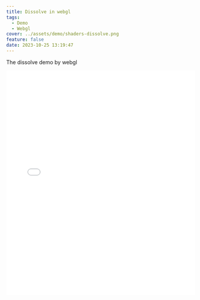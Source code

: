 ```yaml
---
title: Dissolve in webgl 
tags:
  - Demo
  - Webgl
cover: ../assets/demo/shaders-dissolve.png
feature: false
date: 2023-10-25 13:19:47
---
```

The dissolve demo by webgl
<iframe
width=100%
height=600
src='../assets/demo/shaders-dissolve/index.html'
frameborder=0
></iframe>